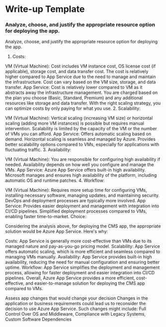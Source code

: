 # Write-up Template

### Analyze, choose, and justify the appropriate resource option for deploying the app.


Analyze, choose, and justify the appropriate resource option for deploying the app.

1. Costs:

VM (Virtual Machine):
Cost includes VM instance cost, OS license cost (if applicable), storage cost, and data transfer cost.
The cost is relatively higher compared to App Service due to the need to manage and maintain the infrastructure.
Cost can vary based on the VM size, storage, and data transfer.
App Service:
Cost is relatively lower compared to VM as it abstracts away the infrastructure management.
You are charged based on the plan you choose (Basic, Standard, Premium) and any additional resources like storage and data transfer.
With the right scaling strategy, you can optimize costs by only paying for what you use.
2. Scalability:

VM (Virtual Machine):
Vertical scaling (increasing VM size) or horizontal scaling (adding more VM instances) is possible but requires manual intervention.
Scalability is limited by the capacity of the VM or the number of VMs you can afford.
App Service:
Offers automatic scaling based on demand.
Horizontal scaling is seamless and managed by Azure.
Provides better scalability options compared to VMs, especially for applications with fluctuating traffic.
3. Availability:

VM (Virtual Machine):
You are responsible for configuring high availability if needed.
Availability depends on how well you configure and manage the VMs.
App Service:
Azure App Service offers built-in high availability.
Microsoft manages and ensures high availability of the platform, including automatic OS and runtime patches.
4. Workflow:

VM (Virtual Machine):
Requires more setup time for configuring VMs, installing necessary software, managing updates, and maintaining security.
DevOps and deployment processes are typically more involved.
App Service:
Provides easier deployment and management with integration into CI/CD pipelines.
Simplified deployment processes compared to VMs, enabling faster time-to-market.
Choice:

Considering the analysis above, for deploying the CMS app, the appropriate solution would be Azure App Service. Here's why:

Costs: App Service is generally more cost-effective than VMs due to its managed nature and pay-as-you-go pricing model.
Scalability: App Service offers automatic scaling, which is more efficient and seamless compared to managing VMs manually.
Availability: App Service provides built-in high availability, reducing the need for manual configuration and ensuring better uptime.
Workflow: App Service simplifies the deployment and management process, allowing for faster deployment and easier integration into CI/CD pipelines.
Overall, Azure App Service provides a more efficient, cost-effective, and easier-to-manage solution for deploying the CMS app compared to VMs.

Assess app changes that would change your decision
Changes in the application or business requirements could lead us to reconsider the decision to use Azure App Service. Such changes might include: Full Control Over OS and Middleware, Compliance with Legacy Systems, Custom Software Dependencies
